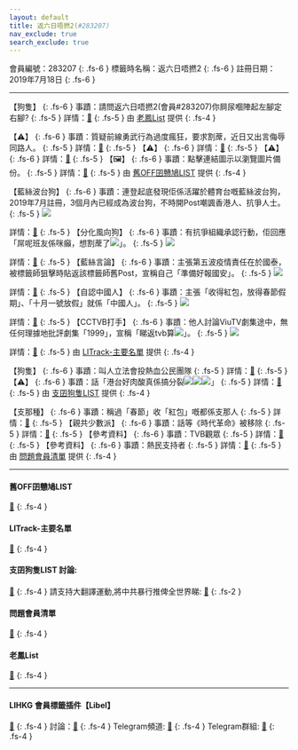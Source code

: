 ```yaml
---
layout: default
title: 返六日唔撚2(#283207)
nav_exclude: true
search_exclude: true
---
```


會員編號：283207
{: .fs-6 }
標籤時名稱：返六日唔撚2
{: .fs-6 }
註冊日期：2019年7月18日
{: .fs-6 }

---

<div class="code-example" markdown="1">

【狗隻】
{: .fs-6 }
事蹟：請問返六日唔撚2(會員#283207)你屙尿嗰陣起左腳定右腳?
{: .fs-5 }
詳情：[🔗](https://lih.kg/1924848)
{: .fs-5 }
由 [老鳳List](#老鳳list) 提供
{: .fs-4 }

</div>
<div class="code-example" markdown="1">

【⚠️】
{: .fs-6 }
事蹟：質疑前線勇武行為過度瘋狂，要求割蓆，近日又出言侮辱同路人。
{: .fs-5 }
詳情：[🔗](https://lih.kg/arDLkCV)
{: .fs-5 }
【⚠️】
{: .fs-6 }
詳情：[🔗](https://lih.kg/fcvxOT)
{: .fs-5 }
【⚠️】
{: .fs-6 }
詳情：[🔗](https://lih.kg/aHbFqeV)
{: .fs-5 }
【🖼️】
{: .fs-6 }
事蹟：點擊連結圖示以瀏覽圖片備份。
{: .fs-5 }
詳情：[🔗](https://filedn.eu/l9Hq1YKLkJ4m0VSXcdcfUaJ/LIHKG_on99/on9_son_2020/283207)
{: .fs-5 }
由 [舊OFF囝戇鳩LIST](#舊off囝戇鳩list) 提供
{: .fs-4 }

</div>
<div class="code-example" markdown="1">

【藍絲波台狗】
{: .fs-6 }
事蹟：連登起底發現佢係活躍於體育台嘅藍絲波台狗，2019年7月註冊，3個月內已經成為波台狗，不時開Post嘲諷香港人、抗爭人士。
{: .fs-5 }
![](https://na.cx/i/FrT8K2M.jpg)


詳情：[🔗](https://lihkg.com/profile/283207)
{: .fs-5 }
【分化風向狗】
{: .fs-6 }
事蹟：有抗爭組織承認行動，佢回應「屌呢班友係咪癲，想割蓆了![](https://cdn.lihkg.com/assets/faces/lny/dead.gif)」。
{: .fs-5 }
![](https://na.cx/i/yxqi7hq.jpg)


詳情：[🔗](https://lih.kg/arDLkCV)
{: .fs-5 }
【藍絲言論】
{: .fs-6 }
事蹟：主張第五波疫情責任在於國泰，被標籤師狙擊時貼返該標籤師舊Post，宣稱自己「準備好報國安」。
{: .fs-5 }
![](https://na.cx/i/hvSp2Pr.jpg)


詳情：[🔗](https://lih.kg/birRQfV)
{: .fs-5 }
【自認中國人】
{: .fs-6 }
事蹟：主張「收得紅包，放得春節假期」、「十月一號放假」就係「中國人」。
{: .fs-5 }
![](https://na.cx/i/nD7Nf9r.jpg)


詳情：[🔗](https://lih.kg/2857294)
{: .fs-5 }
【CCTVB打手】
{: .fs-6 }
事蹟：他人討論ViuTV劇集途中，無任何理據地批評劇集「1999」，宣稱「睇返tvb算![](https://cdn.lihkg.com/assets/faces/normal/dead.gif)」。
{: .fs-5 }
![](https://na.cx/i/wVbY7f6.jpg)


詳情：[🔗](https://lih.kg/atKtGuV)
{: .fs-5 }
由 [LITrack-主要名單](#litrack-主要名單) 提供
{: .fs-4 }

</div>
<div class="code-example" markdown="1">

【狗隻】
{: .fs-6 }
事蹟：叫人立法會投熱血公民團隊
{: .fs-5 }
詳情：[🔗](https://lih.kg/2102368)
{: .fs-5 }
【⚠️】
{: .fs-6 }
事蹟：話「港台好肉酸真係搞分裂![](https://cdn.lihkg.com/assets/faces/normal/dead.gif)![](https://cdn.lihkg.com/assets/faces/normal/dead.gif)![](https://cdn.lihkg.com/assets/faces/normal/dead.gif)」
{: .fs-5 }
詳情：[🔗](https://lih.kg/fkLPKT)
{: .fs-5 }
由 [支囝狗隻LIST](#支囝狗隻list-討論) 提供
{: .fs-4 }

</div>
<div class="code-example" markdown="1">

【支那種】
{: .fs-6 }
事蹟：稱過「春節」收「紅包」嘅都係支那人
{: .fs-5 }
詳情：[🔗](https://lih.kg/2857294)
{: .fs-5 }
【親共少數派】
{: .fs-6 }
事蹟：話等《時代革命》被移除
{: .fs-5 }
詳情：[🔗](https://lih.kg/aRhcOrV)
{: .fs-5 }
【參考資料】
{: .fs-6 }
事蹟：TVB觀眾
{: .fs-5 }
詳情：[🔗](https://lih.kg/atKtGuV)
{: .fs-5 }
【參考資料】
{: .fs-6 }
事蹟：熱民支持者
{: .fs-5 }
詳情：[🔗](https://lih.kg/2307644)
{: .fs-5 }
由 [問題會員清單](#問題會員清單) 提供
{: .fs-4 }

</div>

---

#### 舊OFF囝戇鳩LIST
[🔗](https://bit.ly/lihkg_on9_list)
{: .fs-4 }
#### LITrack-主要名單
[🔗](http://tiny.cc/LITrack_GS)
{: .fs-4 }
#### 支囝狗隻LIST 討論: 
[🔗](https://lih.kg/2908480)
{: .fs-4 }
請支持大翻譯運動,將中共暴行推俾全世界睇: [🔗](https://twitter.com/tgtm_official)
{: .fs-2 }
#### 問題會員清單
[🔗](https://github.com/V4KFDgEw8T/rccnmlhnzv)
{: .fs-4 }
#### 老鳳List
[🔗](https://lihkg.com/thread/2808424)
{: .fs-4 }

---

#### LIHKG 會員標籤插件【Libel】
[🔗](https://kitce.github.io/libel)
{: .fs-4 }
討論：[🔗](https://lih.kg/2841778)
{: .fs-4 }
Telegram頻道: [🔗](https://t.me/LibelOfficialChannel)
{: .fs-4 }
Telegram群組: [🔗](https://t.me/LibelOfficialGroup)
{: .fs-4 }
